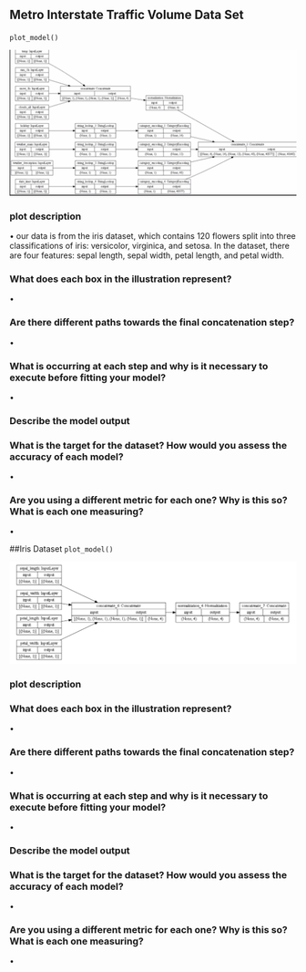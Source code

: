 ## Metro Interstate Traffic Volume Data Set
`plot_model()`

![img_33.png](img_33.png)

### plot description

• our data is from the iris dataset, which contains 120 flowers split into three classifications of iris: versicolor, virginica, and setosa. In the dataset, there are four features: sepal length, sepal width, petal length, and petal width. 

### What does each box in the illustration represent?

•

### Are there different paths towards the final concatenation step?

•

### What is occurring at each step and why is it necessary to execute before fitting your model?

•

### Describe the model output



### What is the target for the dataset? How would you assess the accuracy of each model?

•

### Are you using a different metric for each one? Why is this so? What is each one measuring?

•

##Iris Dataset
`plot_model()`

![img_34.png](img_34.png)
### plot description



### What does each box in the illustration represent?

•

### Are there different paths towards the final concatenation step?

•

### What is occurring at each step and why is it necessary to execute before fitting your model?

•

### Describe the model output



### What is the target for the dataset? How would you assess the accuracy of each model?

•

### Are you using a different metric for each one? Why is this so? What is each one measuring?

•

